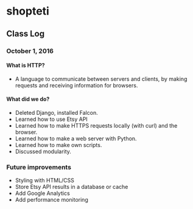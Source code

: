 # shopteti

## Class Log

### October 1, 2016

#### What is HTTP?

- A language to communicate between servers and clients, by making requests and receiving information for browsers.

#### What did we do?

- Deleted Django, installed Falcon.
- Learned how to use Etsy API
- Learned how to make HTTPS requests locally (with curl) and the browser.
- Learned how to make a web server with Python.
- Learned how to make own scripts.
- Discussed modularity. 

### Future improvements

- Styling with HTML/CSS
- Store Etsy API results in a database or cache
- Add Google Analytics
- Add performance monitoring